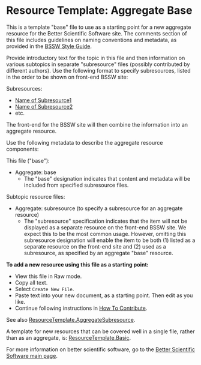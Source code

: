 
# Resource Template: Aggregate Base

This is a template "base" file to use as a starting point for a new aggregate resource for the Better Scientific Software site.  The comments section of this file includes guidelines on naming conventions and metadata, as provided in the [BSSW Style Guide](../StyleGuide.md).  

Provide introductory text for the topic in this file and then information on various subtopics in separate "subresource" files (possibly contributed by different authors). Use the following format to specify subresources, listed in the order to be shown on front-end BSSW site:

Subresources:
- [Name of Subresource1](SubresourceFile1.md)
- [Name of Subresource2](SubresourceFile2.md)
- etc.

The front-end for the BSSW site will then combine the information into an aggregate resource.  

Use the following metadata to describe the aggregate resource components:

This file ("base"):  
- Aggregate: base 
   - The "base" designation indicates that content and metadata will be included from specified subresource files.

Subtopic resource files:
- Aggregate: subresource (to specify a subresource for an aggregate resource)
  - The "subresource" specification indicates that the item will not be displayed as a separate resource on the front-end BSSW site.  We expect this to be the most common usage.  However, omitting this subresource designation will enable the item to be both (1) listed as a separate resource on the front-end site and (2) used as a subresource, as specified by an aggregate "base" resource.
 
**To add a new resource using this file as a starting point:**
- View this file in Raw mode.
- Copy all text.
- Select `Create New File`.
- Paste text into your new document, as a starting point. Then edit as you like.
- Continue following instructions in [How To Contribute](../HowToContribute.md).

See also [ResourceTemplate.AggregateSubresource](ResourceTemplate.AggregateSubresource.md).

A template for new resources that can be covered well in a single file, rather than as an aggregate, is: 
[ResourceTemplate.Basic](ResourceTemplate.Basic.md).

For more information on better scientific software, go to the [Better Scientific Software main page](http://betterscientificsoftware.info).

<!--- 
Categories: specify 1 or more categories
Topics: specify 1 or more topics (corresponding to each category)
Tags: specify optional tags
Level: specify level of content 
Prerequisites: specify prerequisites 
Aggregate: base
--->

<!---
Please follow these guidelines for naming resources and files. Be sure to include metadata with each entry, as this will be used to organize content, provide filters, and support searches on the BSSW site.

Resource Name:

    Brief, essential words only, nothing extra
    For curated content: Follow name of content (e.g., title of book, article, event, site)
    Filename: Same as resource name
        No spaces
        Cap for first letter of each word
        Abbreviations:
            Apps = Applications
            Cse = CSE = Computational Science and Engineering
            Eng = Engineering
            Hpc = HPC = High-Performance Computing
            Perf = Performance
            Sw = Software

Resource Description:

    Concise paragraph explaining resource from the perspective of the CSE community
    Use links to WhatIs and HowTo docs when appropriate for background info
    Image file (e.g., logo) - optional (encouraged when this exists)

Contributor:

    Name of contributor, hyperlinked to website

Footer: Add the following at the bottom of each page:

For more information on better scientific software, go to the [Better Scientific Software main page](http://betterscientificsoftware.info).

Metadata: Include metadata as formatted comments at the end of the file

    Categories: Specify 1 or more categories (primary display via BSSW website)
    Topics: Specify 1 or more topics (visible filters via BSSW website)
    Tags: Specify additional tags as keywords for searches (optional)
    Level: Specify level of content
    Prerequisites: Specify any assumed knowledge on the BSSW site (usually Level 0 and Level 1 BSSW docs)
    Aggregate: Optional info for aggregating content to define a more complex resource

Each aspect of metadata is described below.

Categories: [Primary display via BSSW website interface]

[BSSW curators may add/revise categories as needed over time.]

    Planning
    Reliability
    Performance
    Collaboration
    Individual Productivity
    Crosscutting Resources

Topics: [Visible filters via BSS website interface]

    All categories and also finer grain topics within categories [BSSW curators may add/revise topics as needed over time.]
    [Topics: 4-7 per category: family of topics that make sense together]
    Planning
        Improving productivity and sustainability
        Requirements
        Design
        Development
        Refactoring
        Configuration and builds
        Legacy code
        Software engineering
    Reliability
        Debugging
        Testing
        Continuous integration testing
        Reproducibility
    Performance
        High-performance computing (HPC)
        Performance portability
        Software interoperability
        Performance at leadership computing facilities (LCFs)
    Collaboration
        Version control
        Documentation
        Issue tracking
        Licensing
        Strategies for more effective teams
        Coordination with stakeholders
    Individual Productivity
        Personal kanban
        Personal learning plans
        Personal productivity and sustainability
    Crosscutting Resources
        Funding sources and programs
        Projects and organizations
        Discussion forums, Q&A sites
        Software publishing and citation
        On-line learning

Tags: [optional additional keywords for searches]

    Add/revise topics as needed (important terms from curated content; aim for comprehensive coverage to facilitate searches)
    ATPESC
    Bitbucket
    Computational Science Stack Exchange
    Conference
    Doxygen
    FORCE11
    Git
    Gitlab
    HPC
    Jenkins
    Minisymposium
    SoftwareX
    Software Carpentry
    Software Sustainability Institute
    Strategy
    Team
    Test-driven development
    Travis CI
    TutorialsPoint
    Udacity
    Workshop
    etc.

Levels: Specify level of detail and depth of content

    Level 0: BSSW WhatIs document
    Level 1: BSSW HowTo document (or equivalent level of detail)
    Level 2: More detailed content, beginner or intermediate levels
    Level 3: Advanced content

Prerequisites: Specify files for any assumed knowledge on the BSSW site (usually Level 0 and Level1 BSSW docs)

    prerequisites: filename1.md, filename2.md, etc.
    
Aggregate:

   Aggregate: base
   - The "base" designation indicates that content and metadata will be included from specified subresource files.  See the file [CuratedContent/ResourceTemplate.AggregateBase.md](ResourceTemplate.AggregateBase.md) for an example "base" file.
   
  Aggregate: subresource
   - The "subresource" designation indicates that the item will not be displayed as a separate resource on the front-end BSSW site.  We expect this to be the most common usage.  However, omitting this subresource metadata will enable the item to be both (1) listed as a separate resource on the front-end site and (2) used as a subresource, as specified by an aggregate "base" resource. 
   
--->
